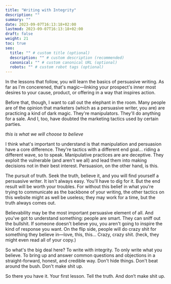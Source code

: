 ```yaml
---
title: "Writing with Integrity"
description: ""
summary: ""
date: 2023-09-07T16:13:18+02:00
lastmod: 2023-09-07T16:13:18+02:00
draft: false
weight: 21
toc: true
seo:
  title: "" # custom title (optional)
  description: "" # custom description (recommended)
  canonical: "" # custom canonical URL (optional)
  robots: "" # custom robot tags (optional)
---
```


In the lessons that follow, you will learn the basics of persuasive writing. As far as I'm concerened, that's magic&mdash;linking your prospect's inner most desires to your cause, product, or offering in a way that inspires action.

Before that, though, I want to call out the elephant in the room. Many people are of the opinion that marketers (which as a persuasive writer, you are) are practicing a kind of dark magic. They're manipulators. They'll do anything for a sale. And I, too, have doubted the marketing tactics used by certain parties.

*this is what we will choose to believe*

I think what's important to understand is that manipulation and persuasion have a core difference. They're tactics with a different end goal... riding a different wave, so to speak. Manipulative practices are are deceptive. They exploit the vulnerable (and aren't we all) and lead them into making decisions not in their best interest. Persuasion, on the other hand, is this.

The pursuit of truth. Seek the truth, believe it, and you will find yourself a persuasive writer. It isn't always easy. You'll have to dig for it. But the end result will be worth your troubles. For without this belief in what you're trying to communicate as the backbone of your writing, the other tactics on this website might as well be useless; they may work for a time, but the truth always comes out.

Believability may be the most important persuasive element of all. And you've got to understand something: people are smart. They can sniff out the bullshit. If someone doesn't believe you, you aren't going to inspire the kind of response you want. On the flip side, people will do crazy shit for something they believe in&mdash;love, this, this… Crazy, crazy shit. (heck, they might even read all of your copy.)

So what's the big deal here? To write with integrity. To only write what you believe. To bring up and answer common questions and objections in a straight-forward, honest, and credible way. Don't hide things. Don't beat around the bush. Don't make shit up.

So there you have it. Your first lesson. Tell the truth. And don’t make shit up.
